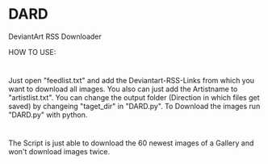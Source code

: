 # DARD
DeviantArt RSS Downloader

HOW TO USE:
#
Just open "feedlist.txt" and add the Deviantart-RSS-Links from which you want to download all images. You also can just add the Artistname to "artistlist.txt". You can change the output folder (Direction in which files get saved) by changeing "taget_dir" in "DARD.py". To Download the images run "DARD.py" with python.
#
The Script is just able to download the 60 newest images of a Gallery and won't download images twice.
